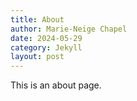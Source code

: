 ```yaml
---
title: About
author: Marie-Neige Chapel
date: 2024-05-29
category: Jekyll
layout: post
---
```


This is an about page.
